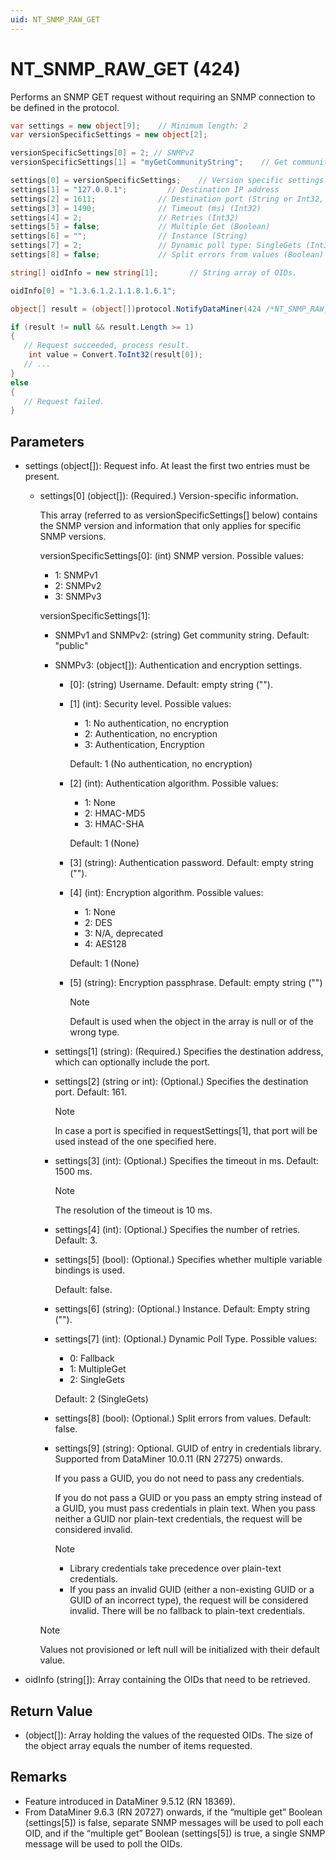 ```yaml
---
uid: NT_SNMP_RAW_GET
---
```


# NT_SNMP_RAW_GET (424)

Performs an SNMP GET request without requiring an SNMP connection to be defined in the protocol.

```csharp
var settings = new object[9];    // Minimum length: 2
var versionSpecificSettings = new object[2];

versionSpecificSettings[0] = 2; // SNMPv2
versionSpecificSettings[1] = "myGetCommunityString";    // Get community string

settings[0] = versionSpecificSettings;    // Version specific settings
settings[1] = "127.0.0.1";         // Destination IP address
settings[2] = 1611;              // Destination port (String or Int32, will not overwrite the port specified with the IP address)
settings[3] = 1490;              // Timeout (ms) (Int32)
settings[4] = 2;                 // Retries (Int32)
settings[5] = false;             // Multiple Get (Boolean)
settings[6] = "";                // Instance (String)
settings[7] = 2;                 // Dynamic poll type: SingleGets (Int32)
settings[8] = false;             // Split errors from values (Boolean)

string[] oidInfo = new string[1];       // String array of OIDs.

oidInfo[0] = "1.3.6.1.2.1.1.8.1.6.1";

object[] result = (object[])protocol.NotifyDataMiner(424 /*NT_SNMP_RAW_GET*/, settings, oidInfo);

if (result != null && result.Length >= 1)
{
   // Request succeeded, process result.
    int value = Convert.ToInt32(result[0]);
   // ...
}
else
{
   // Request failed.
}
```

## Parameters

- settings (object[]): Request info. At least the first two entries must be present.
  - settings[0] (object[]): (Required.) Version-specific information.

    This array (referred to as versionSpecificSettings[] below) contains the SNMP version and information that only applies for specific SNMP versions.

    versionSpecificSettings[0]: (int) SNMP version. Possible values:

    - 1: SNMPv1
    - 2: SNMPv2
    - 3: SNMPv3

    versionSpecificSettings[1]:

    - SNMPv1 and SNMPv2: (string) Get community string. Default: "public"
    - SNMPv3: (object[]): Authentication and encryption settings.
      - [0]: (string) Username. Default: empty string ("").
      - [1] (int): Security level. Possible values:
        - 1: No authentication, no encryption
        - 2: Authentication, no encryption
        - 3: Authentication, Encryption

        Default: 1 (No authentication, no encryption)

      - [2] (int): Authentication algorithm. Possible values:
        - 1: None
        - 2: HMAC-MD5
        - 3: HMAC-SHA

        Default: 1 (None)
      - [3] (string): Authentication password. Default: empty string ("").
      - [4] (int): Encryption algorithm. Possible values:
        - 1: None
        - 2: DES
        - 3: N/A, deprecated
        - 4: AES128

        Default: 1 (None)
      - [5] (string): Encryption passphrase. Default: empty string ("")

        > [!NOTE]
        > Default is used when the object in the array is null or of the wrong type.
    - settings[1] (string): (Required.) Specifies the destination address, which can optionally include the port.
    - settings[2] (string or int): (Optional.) Specifies the destination port. Default: 161.

      > [!NOTE]
      > In case a port is specified in requestSettings[1], that port will be used instead of the one specified here.

    - settings[3] (int): (Optional.) Specifies the timeout in ms. Default: 1500 ms.

      > [!NOTE]
      > The resolution of the timeout is 10 ms.
    - settings[4] (int): (Optional.) Specifies the number of retries. Default: 3.
    - settings[5] (bool): (Optional.) Specifies whether multiple variable bindings is used.

      Default: false.
    - settings[6] (string): (Optional.) Instance. Default: Empty string ("").
    - settings[7] (int): (Optional.) Dynamic Poll Type. Possible values:
      - 0: Fallback
      - 1: MultipleGet
      - 2: SingleGets

      Default: 2 (SingleGets)
    - settings[8] (bool): (Optional.) Split errors from values. Default: false.
    - settings[9] (string): Optional. GUID of entry in credentials library. Supported from DataMiner 10.0.11 (RN 27275) onwards.

      If you pass a GUID, you do not need to pass any credentials.

      If you do not pass a GUID or you pass an empty string instead of a GUID, you must pass credentials in plain text. When you pass neither a GUID nor plain-text credentials, the request will be considered invalid.

      > [!NOTE]
      >
      > - Library credentials take precedence over plain-text credentials.
      > - If you pass an invalid GUID (either a non-existing GUID or a GUID of an incorrect type), the request will be considered invalid. There will be no fallback to plain-text credentials.

    > [!NOTE]
    > Values not provisioned or left null will be initialized with their default value.
- oidInfo (string[]): Array containing the OIDs that need to be retrieved.

## Return Value

- (object[]): Array holding the values of the requested OIDs. The size of the object array equals the number of items requested.

## Remarks

- Feature introduced in DataMiner 9.5.12 (RN 18369).
- From DataMiner 9.6.3 (RN 20727) onwards, if the “multiple get” Boolean (settings[5]) is false, separate SNMP messages will be used to poll each OID, and if the “multiple get” Boolean (settings[5]) is true, a single SNMP message will be used to poll the OIDs.

